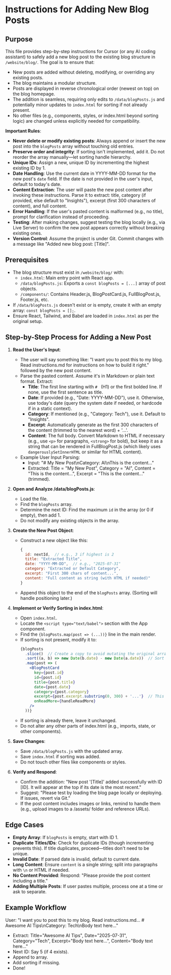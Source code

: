 # Instructions for Adding New Blog Posts

## Purpose
This file provides step-by-step instructions for Cursor (or any AI coding assistant) to safely add a new blog post to the existing blog structure in `/website/blog/`. The goal is to ensure that:
- New posts are added without deleting, modifying, or overriding any existing posts.
- The blog maintains a modular structure.
- Posts are displayed in reverse chronological order (newest on top) on the blog homepage.
- The addition is seamless, requiring only edits to `/data/blogPosts.js` and potentially minor updates to `index.html` for sorting if not already present.
- No other files (e.g., components, styles, or index.html beyond sorting logic) are changed unless explicitly needed for compatibility.

**Important Rules**:
- **Never delete or modify existing posts**: Always append or insert the new post into the `blogPosts` array without touching old entries.
- **Preserve order and integrity**: If sorting isn't implemented, add it. Do not reorder the array manually—let sorting handle hierarchy.
- **Unique IDs**: Assign a new, unique ID by incrementing the highest existing ID by 1.
- **Date Handling**: Use the current date in YYYY-MM-DD format for the new post's `date` field. If the date is not provided in the user's input, default to today's date.
- **Content Extraction**: The user will paste the new post content after invoking these instructions. Parse it to extract: title, category (if provided, else default to "Insights"), excerpt (first 300 characters of content), and full content.
- **Error Handling**: If the user's pasted content is malformed (e.g., no title), prompt for clarification instead of proceeding.
- **Testing**: After making changes, suggest testing the blog locally (e.g., via Live Server) to confirm the new post appears correctly without breaking existing ones.
- **Version Control**: Assume the project is under Git. Commit changes with a message like "Added new blog post: [Title]".

## Prerequisites
- The blog structure must exist in `/website/blog/` with:
  - `index.html`: Main entry point with React app.
  - `/data/blogPosts.js`: Exports a `const blogPosts = [...]` array of post objects.
  - `/components/`: Contains Header.js, BlogPostCard.js, FullBlogPost.js, Footer.js, etc.
- If `/data/blogPosts.js` doesn't exist or is empty, create it with an empty array: `const blogPosts = [];`.
- Ensure React, Tailwind, and Babel are loaded in `index.html` as per the original setup.

## Step-by-Step Process for Adding a New Post

1. **Read the User's Input**:
   - The user will say something like: "I want you to post this to my blog. Read instructions.md for instructions on how to build it right." followed by the new post content.
   - Parse the pasted content. Assume it's in Markdown or plain text format. Extract:
     - **Title**: The first line starting with `# ` (H1) or the first bolded line. If none, use the first sentence as title.
     - **Date**: If provided (e.g., "Date: YYYY-MM-DD"), use it. Otherwise, use today's date (query the system date if needed, or hardcode if in a static context).
     - **Category**: If mentioned (e.g., "Category: Tech"), use it. Default to "Insights".
     - **Excerpt**: Automatically generate as the first 300 characters of the content (trimmed to the nearest word) + '...'.
     - **Content**: The full body. Convert Markdown to HTML if necessary (e.g., use `<p>` for paragraphs, `<strong>` for bold), but keep it as a string that can be rendered in FullBlogPost.js (which likely uses `dangerouslySetInnerHTML` or similar for HTML content).
   - Example User Input Parsing:
     - Input: "# My New Post\nCategory: AI\nThis is the content..."
     - Extracted: Title = "My New Post", Category = "AI", Content = "This is the content...", Excerpt = "This is the content..." (trimmed).

2. **Open and Analyze /data/blogPosts.js**:
   - Load the file.
   - Find the `blogPosts` array.
   - Determine the next ID: Find the maximum `id` in the array (or 0 if empty), then add 1.
   - Do not modify any existing objects in the array.

3. **Create the New Post Object**:
   - Construct a new object like this:
     ```javascript
     {
       id: nextId,  // e.g., 3 if highest is 2
       title: "Extracted Title",
       date: "YYYY-MM-DD",  // e.g., "2025-07-31"
       category: "Extracted or Default Category",
       excerpt: "First 300 chars of content...",
       content: "Full content as string (with HTML if needed)"
     }
     ```
   - Append this object to the end of the `blogPosts` array. (Sorting will handle positioning later.)

4. **Implement or Verify Sorting in index.html**:
   - Open `index.html`.
   - Locate the `<script type="text/babel">` section with the App component.
   - Find the `{blogPosts.map(post => (...))}` line in the main render.
   - If sorting is not present, modify it to:
     ```jsx
     {blogPosts
       .slice()  // Create a copy to avoid mutating the original array
       .sort((a, b) => new Date(b.date) - new Date(a.date))  // Sort descending by date
       .map(post => (
         <BlogPostCard
           key={post.id}
           id={post.id}
           title={post.title}
           date={post.date}
           category={post.category}
           excerpt={post.excerpt.substring(0, 300) + '...'}  // This might already be in the card, but ensure consistency
           onReadMore={handleReadMore}
         />
       ))}
     ```
   - If sorting is already there, leave it unchanged.
   - Do not alter any other parts of index.html (e.g., imports, state, or other components).

5. **Save Changes**:
   - Save `/data/blogPosts.js` with the updated array.
   - Save `index.html` if sorting was added.
   - Do not touch other files like components or styles.

6. **Verify and Respond**:
   - Confirm the addition: "New post '[Title]' added successfully with ID [ID]. It will appear at the top if its date is the most recent."
   - Suggest: "Please test by loading the blog page locally or deploying. If issues, revert via Git."
   - If the post content includes images or links, remind to handle them (e.g., upload images to a /assets/ folder and reference URLs).

## Edge Cases
- **Empty Array**: If `blogPosts` is empty, start with ID 1.
- **Duplicate Titles/IDs**: Check for duplicate IDs (though incrementing prevents this). If title duplicates, proceed—titles don't need to be unique.
- **Invalid Date**: If parsed date is invalid, default to current date.
- **Long Content**: Ensure `content` is a single string; split into paragraphs with `\n` or HTML if needed.
- **No Content Provided**: Respond: "Please provide the post content including a title."
- **Adding Multiple Posts**: If user pastes multiple, process one at a time or ask to separate.

## Example Workflow
User: "I want you to post this to my blog. Read instructions.md... # Awesome AI Tips\nCategory: Tech\nBody text here..."

- Extract: Title="Awesome AI Tips", Date="2025-07-31", Category="Tech", Excerpt="Body text here...", Content="Body text here..."
- Next ID: Say 5 (if 4 exists).
- Append to array.
- Add sorting if missing.
- Done!